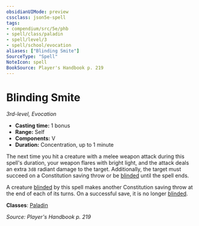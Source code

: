 ```yaml
---
obsidianUIMode: preview
cssclass: json5e-spell
tags:
- compendium/src/5e/phb
- spell/class/paladin
- spell/level/3
- spell/school/evocation
aliases: ["Blinding Smite"]
SourceType: "Spell"
NoteIcon: spell
BookSource: Player's Handbook p. 219
---
```

# Blinding Smite
*3rd-level, Evocation*  

- **Casting time:** 1 bonus
- **Range:** Self
- **Components:** V
- **Duration:** Concentration, up to 1 minute

The next time you hit a creature with a melee weapon attack during this spell's duration, your weapon flares with bright light, and the attack deals an extra `3d8` radiant damage to the target. Additionally, the target must succeed on a Constitution saving throw or be [blinded](/2-Mechanics/CLI/rules/conditions.md#blinded) until the spell ends.

A creature [blinded](/2-Mechanics/CLI/rules/conditions.md#blinded) by this spell makes another Constitution saving throw at the end of each of its turns. On a successful save, it is no longer [blinded](/2-Mechanics/CLI/rules/conditions.md#blinded).

**Classes**: [Paladin](/2-Mechanics/CLI/classes/paladin.md)

*Source: Player's Handbook p. 219*